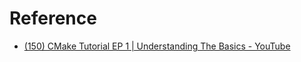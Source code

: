 # Reference

- [(150) CMake Tutorial EP 1 | Understanding The Basics - YouTube](https://www.youtube.com/watch?v=nlKcXPUJGwA)



